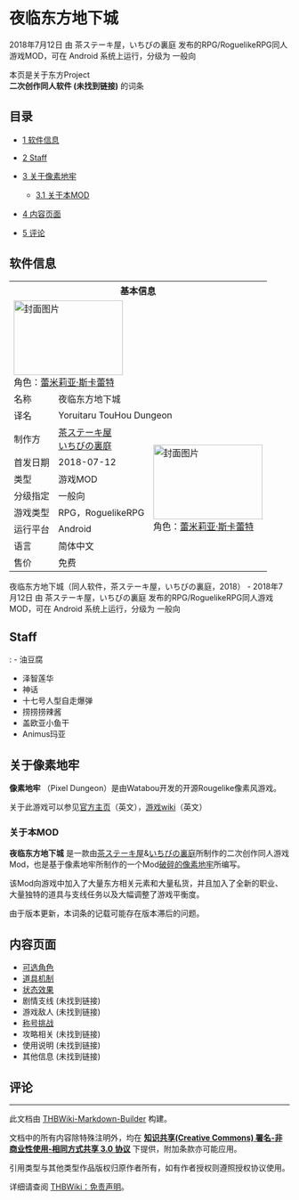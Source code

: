 # 夜临东方地下城

<!-- source html: G:\repos\THBWiki-Markdown-Builder\THBWikiMarkdown\Temp\main\9\97\ns0%3A%E5%A4%9C%E4%B8%B4%E4%B8%9C%E6%96%B9%E5%9C%B0%E4%B8%8B%E5%9F%8E.html -->

2018年7月12日 由 茶ステーキ屋，いちびの裏庭  发布的RPG/RoguelikeRPG同人游戏MOD，可在 Android 系统上运行，分级为 一般向

本页是关于东方Project  
 **二次创作同人软件 (未找到链接)** 的词条

## 目录

- [1 软件信息](#软件信息)
- [2 Staff](#Staff)
- [3 关于像素地牢](#关于像素地牢)

  - [3.1 关于本MOD](#关于本MOD)



- [4 内容页面](#内容页面)
- [5 评论](#评论)





## 软件信息

<table><tbody><tr><th colspan="3">基本信息</th></tr><tr><td class="cover-artwork-mobile" colspan="2"><a href="./文件-夜临东方地下城封面.jpg.md" class="image" title="封面图片"><img alt="封面图片" src="https://upload.thwiki.cc/thumb/9/97/%E5%A4%9C%E4%B8%B4%E4%B8%9C%E6%96%B9%E5%9C%B0%E4%B8%8B%E5%9F%8E%E5%B0%81%E9%9D%A2.jpg/196px-%E5%A4%9C%E4%B8%B4%E4%B8%9C%E6%96%B9%E5%9C%B0%E4%B8%8B%E5%9F%8E%E5%B0%81%E9%9D%A2.jpg" decoding="async" loading="lazy" width="196" height="134" srcset="https://upload.thwiki.cc/thumb/9/97/%E5%A4%9C%E4%B8%B4%E4%B8%9C%E6%96%B9%E5%9C%B0%E4%B8%8B%E5%9F%8E%E5%B0%81%E9%9D%A2.jpg/294px-%E5%A4%9C%E4%B8%B4%E4%B8%9C%E6%96%B9%E5%9C%B0%E4%B8%8B%E5%9F%8E%E5%B0%81%E9%9D%A2.jpg 1.5x, https://upload.thwiki.cc/thumb/9/97/%E5%A4%9C%E4%B8%B4%E4%B8%9C%E6%96%B9%E5%9C%B0%E4%B8%8B%E5%9F%8E%E5%B0%81%E9%9D%A2.jpg/392px-%E5%A4%9C%E4%B8%B4%E4%B8%9C%E6%96%B9%E5%9C%B0%E4%B8%8B%E5%9F%8E%E5%B0%81%E9%9D%A2.jpg 2x" data-file-width="1080" data-file-height="741"></a><div class="cover-char">角色：<a href="./蕾米莉亚·斯卡蕾特.md" title="蕾米莉亚·斯卡蕾特">蕾米莉亚·斯卡蕾特</a></div></td>
</tr><tr><td class="label">名称</td><td colspan="2"> 夜临东方地下城 </td></tr><tr><td class="label">译名</td><td colspan="2"> Yoruitaru TouHou Dungeon </td></tr><tr><td class="label">制作方</td><td><a href="./茶ステーキ屋.md" title="茶ステーキ屋">茶ステーキ屋</a><br><a href="./いちびの裏庭.md" title="いちびの裏庭">いちびの裏庭</a></td><td class="cover-artwork" rowspan="7" style="min-width:196px;"><a href="./文件-夜临东方地下城封面.jpg.md" class="image" title="封面图片"><img alt="封面图片" src="https://upload.thwiki.cc/thumb/9/97/%E5%A4%9C%E4%B8%B4%E4%B8%9C%E6%96%B9%E5%9C%B0%E4%B8%8B%E5%9F%8E%E5%B0%81%E9%9D%A2.jpg/196px-%E5%A4%9C%E4%B8%B4%E4%B8%9C%E6%96%B9%E5%9C%B0%E4%B8%8B%E5%9F%8E%E5%B0%81%E9%9D%A2.jpg" decoding="async" loading="lazy" width="196" height="134" srcset="https://upload.thwiki.cc/thumb/9/97/%E5%A4%9C%E4%B8%B4%E4%B8%9C%E6%96%B9%E5%9C%B0%E4%B8%8B%E5%9F%8E%E5%B0%81%E9%9D%A2.jpg/294px-%E5%A4%9C%E4%B8%B4%E4%B8%9C%E6%96%B9%E5%9C%B0%E4%B8%8B%E5%9F%8E%E5%B0%81%E9%9D%A2.jpg 1.5x, https://upload.thwiki.cc/thumb/9/97/%E5%A4%9C%E4%B8%B4%E4%B8%9C%E6%96%B9%E5%9C%B0%E4%B8%8B%E5%9F%8E%E5%B0%81%E9%9D%A2.jpg/392px-%E5%A4%9C%E4%B8%B4%E4%B8%9C%E6%96%B9%E5%9C%B0%E4%B8%8B%E5%9F%8E%E5%B0%81%E9%9D%A2.jpg 2x" data-file-width="1080" data-file-height="741"></a><div class="cover-char">角色：<a href="./蕾米莉亚·斯卡蕾特.md" title="蕾米莉亚·斯卡蕾特">蕾米莉亚·斯卡蕾特</a></div></td>
</tr><tr><td class="label">首发日期</td><td>2018-07-12</td></tr><tr><td class="label">类型</td><td>游戏MOD</td></tr><tr><td class="label">分级指定</td><td>一般向</td></tr><tr><td class="label">游戏类型</td><td>RPG，RoguelikeRPG</td></tr><tr><td class="label">运行平台</td><td>Android</td></tr><tr><td class="label">语言</td><td>简体中文</td></tr><tr><td class="label">售价</td><td>免费</td></tr></tbody></table>

夜临东方地下城（同人软件，茶ステーキ屋，いちびの裏庭，2018） - 2018年7月12日 由 茶ステーキ屋，いちびの裏庭  发布的RPG/RoguelikeRPG同人游戏MOD，可在 Android 系统上运行，分级为 一般向

## Staff
: - 油豆腐
- 泽智莲华
- 神话
- 十七号人型自走爆弹
- 捞捞捞辣酱
- 盖欧亚小鱼干
- Animus玛亚



## 关于像素地牢
  
 **像素地牢** （Pixel Dungeon）是由Watabou开发的开源Rougelike像素风游戏。
  
关于此游戏可以参见[官方主页](http://pixeldungeon.watabou.ru/)（英文），[游戏wiki](https://pixeldungeon.fandom.com/wiki/Main_Page)（英文）
  


### 关于本MOD
  
 **夜临东方地下城** 是一款由[茶ステーキ屋](./茶ステーキ屋.md)&amp;[いちびの裏庭](./いちびの裏庭.md)所制作的二次创作同人游戏Mod，也是基于像素地牢所制作的一个Mod[破碎的像素地牢](https://play.google.com/store/apps/details?id=com.shatteredpixel.shatteredpixeldungeon)所编写。
  
该Mod向游戏中加入了大量东方相关元素和大量私货，并且加入了全新的职业、大量独特的道具与支线任务以及大幅调整了游戏平衡度。
  
由于版本更新，本词条的记载可能存在版本滞后的问题。
  


## 内容页面
- [可选角色](./夜临东方地下城-角色.md)
- [道具机制](./夜临东方地下城-道具.md)
- [状态效果](./夜临东方地下城-状态.md)
- 剧情支线 (未找到链接)
- 游戏敌人 (未找到链接)
- [称号挑战](./夜临东方地下城-称号.md)
- 攻略相关 (未找到链接)
- 使用说明 (未找到链接)
- 其他信息 (未找到链接)


## 评论




---

此文档由 [THBWiki-Markdown-Builder](https://github.com/Delsin-Yu/THBWiki-Markdown-Builder) 构建。

文档中的所有内容除特殊注明外，均在 [**知识共享(Creative Commons) 署名-非商业性使用-相同方式共享 3.0 协议**](https://creativecommons.org/licenses/by-sa/3.0/deed.zh-hans) 下提供，附加条款亦可能应用。

引用类型与其他类型作品版权归原作者所有，如有作者授权则遵照授权协议使用。

详细请查阅 [THBWiki：免责声明](https://thbwiki.cc/THBWiki:%E5%85%8D%E8%B4%A3%E5%A3%B0%E6%98%8E)。

